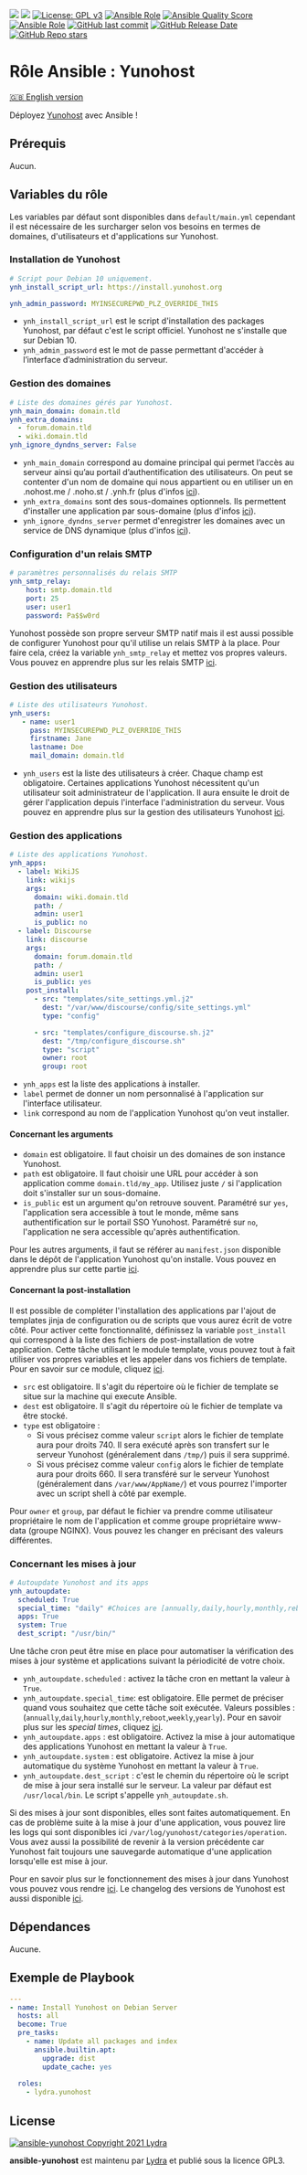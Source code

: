[![](https://img.shields.io/liberapay/receives/cchaudier.svg?logo=liberapay)](https://liberapay.com/cchaudier/donate)
[![](https://lab.frogg.it/lydra/yunohost/ansible-yunohost/badges/main/pipeline.svg)](https://lab.frogg.it/lydra/yunohost/ansible-yunohost/-/pipelines)
[![License: GPL v3](https://img.shields.io/badge/License-GPL%20v3-blue.svg)](http://www.gnu.org/licenses/gpl-3.0)
[![Ansible Role](https://img.shields.io/ansible/role/56544)](https://galaxy.ansible.com/lydra/yunohost)
[![Ansible Quality Score](https://img.shields.io/ansible/quality/56544)](https://galaxy.ansible.com/lydra/yunohost)
[![Ansible Role](https://img.shields.io/ansible/role/d/56544)](https://galaxy.ansible.com/lydra/yunohost)
[![GitHub last commit](https://img.shields.io/github/last-commit/LydraFr/ansible-yunohost)](https://github.com/LydraFr/ansible-yunohost)
[![GitHub Release Date](https://img.shields.io/github/release-date/LydraFr/ansible-yunohost)](https://github.com/LydraFr/ansible-yunohost)
[![GitHub Repo stars](https://img.shields.io/github/stars/LydraFr/ansible-yunohost?style=social)](https://github.com/LydraFr/ansible-yunohost)

# Rôle Ansible : Yunohost

[🇬🇧 English version](README.md)

Déployez [Yunohost](https://yunohost.org/#/) avec Ansible !

## Prérequis

Aucun.

## Variables du rôle

Les variables par défaut sont disponibles dans `default/main.yml` cependant il est nécessaire de les surcharger selon vos besoins en termes de domaines, d'utilisateurs et d'applications sur Yunohost.

### Installation de Yunohost

```yml
# Script pour Debian 10 uniquement.
ynh_install_script_url: https://install.yunohost.org

ynh_admin_password: MYINSECUREPWD_PLZ_OVERRIDE_THIS
```

- `ynh_install_script_url` est le script d'installation des packages Yunohost, par défaut c'est le script officiel. Yunohost ne s'installe que sur Debian 10.
- `ynh_admin_password` est le mot de passe permettant d'accéder à l’interface d’administration du serveur.

### Gestion des domaines

```yml
# Liste des domaines gérés par Yunohost.
ynh_main_domain: domain.tld
ynh_extra_domains:
  - forum.domain.tld
  - wiki.domain.tld
ynh_ignore_dyndns_server: False
```

- `ynh_main_domain` correspond au domaine principal qui permet l’accès au serveur ainsi qu’au portail d’authentification des utilisateurs. On peut se contenter d'un nom de domaine qui nous appartient ou en utiliser un en .nohost.me / .noho.st / .ynh.fr (plus d'infos [ici](https://yunohost.org/fr/install/hardware:vps_debian)).
- `ynh_extra_domains` sont des sous-domaines optionnels. Ils permettent d'installer une application par sous-domaine (plus d'infos [ici](https://yunohost.org/fr/dns_subdomains)).
- `ynh_ignore_dyndns_server` permet d'enregistrer les domaines avec un service de DNS dynamique (plus d'infos [ici](https://yunohost.org/fr/dns_dynamicip)).

### Configuration d'un relais SMTP

```yml
# paramètres personnalisés du relais SMTP
ynh_smtp_relay:
    host: smtp.domain.tld
    port: 25
    user: user1
    password: Pa$$w0rd
```
Yunohost possède son propre serveur SMTP natif mais il est aussi possible de configurer Yunohost pour qu'il utilise un relais SMTP à la place. 
Pour faire cela, créez la variable `ynh_smtp_relay` et mettez vos propres valeurs. Vous pouvez en apprendre plus sur les relais SMTP [ici](https://yunohost.org/fr/administrate/specific_use_cases/email_relay).

### Gestion des utilisateurs

```yml
# Liste des utilisateurs Yunohost.
ynh_users:
   - name: user1
     pass: MYINSECUREPWD_PLZ_OVERRIDE_THIS
     firstname: Jane
     lastname: Doe
     mail_domain: domain.tld 
```

- `ynh_users` est la liste des utilisateurs à créer. Chaque champ est obligatoire. Certaines applications Yunohost nécessitent qu'un utilisateur soit administrateur de l'application. Il aura ensuite le droit de gérer l'application depuis l'interface l'administration du serveur. Vous pouvez en apprendre plus sur la gestion des utilisateurs Yunohost [ici](https://yunohost.org/fr/administrate/overview/users).

### Gestion des applications

```yml
# Liste des applications Yunohost.
ynh_apps:
  - label: WikiJS
    link: wikijs
    args:
      domain: wiki.domain.tld
      path: /
      admin: user1
      is_public: no
  - label: Discourse
    link: discourse
    args:
      domain: forum.domain.tld
      path: /
      admin: user1
      is_public: yes
    post_install:
      - src: "templates/site_settings.yml.j2"
        dest: "/var/www/discourse/config/site_settings.yml"
        type: "config"

      - src: "templates/configure_discourse.sh.j2"
        dest: "/tmp/configure_discourse.sh"
        type: "script"
        owner: root
        group: root
```

- `ynh_apps` est la liste des applications à installer.
- `label` permet de donner un nom personnalisé à l'application sur l'interface utilisateur.
- `link` correspond au nom de l'application Yunohost qu'on veut installer.

#### Concernant les arguments
- `domain` est obligatoire. Il faut choisir un des domaines de son instance Yunohost.
- `path` est obligatoire. Il faut choisir une URL pour accéder à son application comme `domain.tld/my_app`. Utilisez juste `/` si l'application doit s'installer sur un sous-domaine.
- `is_public` est  un argument qu'on retrouve souvent. Paramétré sur `yes`, l'application sera accessible à tout le monde, même sans authentification sur le portail SSO Yunohost. Paramétré sur `no`, l'application ne sera accessible qu'après authentification.

Pour les autres arguments, il faut se référer au `manifest.json` disponible dans le dépôt de l'application Yunohost qu'on installe. Vous pouvez en apprendre plus sur cette partie [ici](https://yunohost.org/fr/packaging_apps_manifest).

#### Concernant la post-installation
Il est possible de compléter l'installation des applications par l'ajout de templates jinja de configuration ou de scripts que vous aurez écrit de votre côté. 
Pour activer cette fonctionnalité, définissez la variable `post_install` qui correspond à la liste des fichiers de post-installation de votre application.
Cette tâche utilisant le module template, vous pouvez tout à fait utiliser vos propres variables et les appeler dans vos fichiers de template. Pour en savoir sur ce module, cliquez [ici](https://docs.ansible.com/ansible/latest/collections/ansible/builtin/template_module.html).

- `src` est obligatoire. Il s'agit du répertoire où le fichier de template se situe sur la machine qui execute Ansible.
- `dest` est obligatoire. Il s'agit du répertoire où le fichier de template va être stocké.
- `type` est obligatoire :
  - Si vous précisez comme valeur `script` alors le fichier de template aura pour droits 740. Il sera exécuté après son transfert sur le serveur Yunohost (généralement dans `/tmp/`) puis il sera supprimé. 
  - Si vous précisez comme valeur `config` alors le fichier de template aura pour droits 660. Il sera transféré sur le serveur Yunohost (généralement dans `/var/www/AppName/`) et vous pourrez l'importer avec un script shell à côté par exemple.

Pour `owner` et `group`, par défaut le fichier va prendre comme utilisateur propriétaire le nom de l'application et comme groupe propriétaire www-data (groupe NGINX). Vous pouvez les changer en précisant des valeurs différentes.

### Concernant les mises à jour

```yml
# Autoupdate Yunohost and its apps
ynh_autoupdate:
  scheduled: True
  special_time: "daily" #Choices are [annually,daily,hourly,monthly,reboot,weekly,yearly]
  apps: True
  system: True
  dest_script: "/usr/bin/"
```

Une tâche cron peut être mise en place pour automatiser la vérification des mises à jour système et applications suivant la périodicité de votre choix. 
  - `ynh_autoupdate.scheduled` : activez la tâche cron en mettant la valeur à `True`.
  - `ynh_autoupdate.special_time`: est obligatoire. Elle permet de préciser quand vous souhaitez que cette tâche soit exécutée. Valeurs possibles : (`annually`,`daily`,`hourly`,`monthly`,`reboot`,`weekly`,`yearly`). 
  Pour en savoir plus sur les _special times_, cliquez [ici](https://docs.ansible.com/ansible/latest/collections/ansible/builtin/cron_module.html).
  - `ynh_autoupdate.apps` : est obligatoire. Activez la mise à jour automatique des applications Yunohost en mettant la valeur à `True`.
  - `ynh_autoupdate.system` : est obligatoire. Activez la mise à jour automatique du système Yunohost en mettant la valeur à `True`.
  - `ynh_autoupdate.dest_script` : c'est le chemin du répertoire où le script de mise à jour sera installé sur le serveur. La valeur par défaut est `/usr/local/bin`. Le script s'appelle `ynh_autoupdate.sh`.

Si des mises à jour sont disponibles, elles sont faites automatiquement. En cas de problème suite à la mise à jour d'une application, vous pouvez lire les logs qui sont disponibles ici `/var/log/yunohost/categories/operation`. Vous avez aussi la possibilité de revenir à la version précédente car Yunohost fait toujours une sauvegarde automatique d'une application lorsqu'elle est mise à jour. 

Pour en savoir plus sur le fonctionnement des mises à jour dans Yunohost vous pouvez vous rendre [ici](https://yunohost.org/fr/update). Le changelog des versions de Yunohost est aussi disponible [ici](https://forum.yunohost.org/tag/ynh_release).

## Dépendances

Aucune.

## Exemple de Playbook

```yml
---
- name: Install Yunohost on Debian Server
  hosts: all
  become: True
  pre_tasks:
    - name: Update all packages and index
      ansible.builtin.apt:
        upgrade: dist
        update_cache: yes
    
  roles:
    - lydra.yunohost
```

## License

[![ansible-yunohost Copyright 2021 Lydra](https://www.gnu.org/graphics/gplv3-with-text-136x68.png)](https://choosealicense.com/licenses/gpl-3.0/)

**ansible-yunohost** est maintenu par [Lydra](https://lydra.fr/) et publié sous la licence GPL3.
